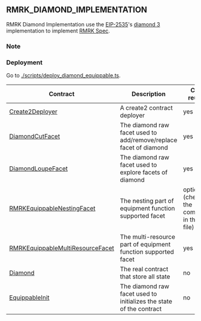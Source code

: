 ## RMRK_DIAMOND_IMPLEMENTATION

RMRK Diamond Implementation use the [EIP-2535](https://eips.ethereum.org/EIPS/eip-2535)'s [diamond 3](https://github.com/mudgen/diamond-3-hardhat) implementation to implement [RMRK Spec](https://github.com/rmrk-team/rmrk-spec/tree/master/standards/abstract).

### Note


### Deployment

Go to [./scripts/deploy_diamond_equippable.ts](./scripts/deploy_diamond_equippable.ts).

| Contract                                                                                  | Description                                                         | Can reuse                                |
| ----------------------------------------------------------------------------------------- | ------------------------------------------------------------------- | ---------------------------------------- |
| [Create2Deployer](./contracts/RMRK/Create2Deployer.sol)                                   | A create2 contract deployer                                         | yes                                      |
| [DiamondCutFacet](./contracts/RMRK/DiamondCutFacet.sol)                                   | The diamond raw facet used to add/remove/replace facet of diamond   | yes                                      |
| [DiamondLoupeFacet](./contracts/RMRK/DiamondLoupeFacet.sol)                               | The diamond raw facet used to explore facets of diamond             | yes                                      |
| [RMRKEquippableNestingFacet](./contracts/RMRK/RMRKEquippableNestingFacet.sol)             | The nesting part of equipment function supported facet              | optional (check the comment in the file) |
| [RMRKEquippableMultiResourceFacet](./contracts/RMRK/RMRKEquippableMultiResourceFacet.sol) | The multi-resource part of equipment function supported facet       | yes                                      |
| [Diamond](./contracts/RMRK/Diamond.sol)                                                   | The real contract that store all state                              | no                                       |
| [EquippableInit](./contracts/RMRK/EquippableInit.sol)                                     | The diamond raw facet used to initializes the state of the contract | no                                       |
